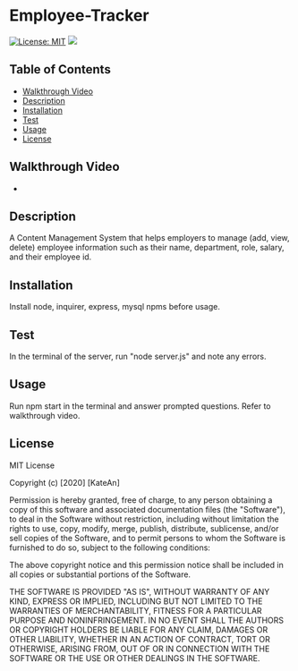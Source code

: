 # Employee-Tracker
[![License: MIT](https://img.shields.io/badge/License-MIT-yellow.svg)](https://opensource.org/licenses/MIT)
![](https://i.gyazo.com/b04a420053a28ddcce7bc73c6b7d08f0.png)

## Table of Contents
  - [Walkthrough Video](#walkthrough-video)
  - [Description](#description)
  - [Installation](#installation)
  - [Test](#test)
  - [Usage](#usage)
  - [License](#license)


## Walkthrough Video
- 

## Description
A Content Management System that helps employers to manage (add, view, delete) employee information such as their name, department, role, salary, and their employee id. 

## Installation 
Install node, inquirer, express, mysql npms before usage. 

## Test 
In the terminal of the server, run "node server.js" and note any errors.

## Usage
Run npm start in the terminal and answer prompted questions. Refer to walkthrough video.

## License
MIT License

Copyright (c) [2020] [KateAn]

Permission is hereby granted, free of charge, to any person obtaining a copy
of this software and associated documentation files (the "Software"), to deal
in the Software without restriction, including without limitation the rights
to use, copy, modify, merge, publish, distribute, sublicense, and/or sell
copies of the Software, and to permit persons to whom the Software is
furnished to do so, subject to the following conditions:

The above copyright notice and this permission notice shall be included in all
copies or substantial portions of the Software.

THE SOFTWARE IS PROVIDED "AS IS", WITHOUT WARRANTY OF ANY KIND, EXPRESS OR
IMPLIED, INCLUDING BUT NOT LIMITED TO THE WARRANTIES OF MERCHANTABILITY,
FITNESS FOR A PARTICULAR PURPOSE AND NONINFRINGEMENT. IN NO EVENT SHALL THE
AUTHORS OR COPYRIGHT HOLDERS BE LIABLE FOR ANY CLAIM, DAMAGES OR OTHER
LIABILITY, WHETHER IN AN ACTION OF CONTRACT, TORT OR OTHERWISE, ARISING FROM,
OUT OF OR IN CONNECTION WITH THE SOFTWARE OR THE USE OR OTHER DEALINGS IN THE
SOFTWARE.